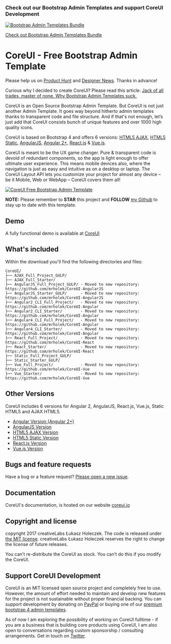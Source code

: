 ### Check out our Bootstrap Admin Templates and support CoreUI Development

[![Bootstrap Admin Templates Bundle](https://genesisui.com/img/bundle2.png)](https://genesisui.com/bundle.html?support=1)

[Check out Bootstrap Admin Templates Bundle](https://genesisui.com/bundle.html?support=1)

# CoreUI - Free Bootstrap Admin Template

Please help us on [Product Hunt](https://www.producthunt.com/posts/coreui-open-source-bootstrap-4-admin-template-with-angular-2-react-js-vue-js-support) and [Designer News](https://www.designernews.co/stories/81127). Thanks in advance!

Curious why I decided to create CoreUI? Please read this article: [Jack of all trades, master of none. Why Bootstrap Admin Templates suck.](https://medium.com/@lukaszholeczek/jack-of-all-trades-master-of-none-5ea53ef8a1f#.7eqx1bcd8)

CoreUI is an Open Source Bootstrap Admin Template. But CoreUI is not just another Admin Template. It goes way beyond hitherto admin templates thanks to transparent code and file structure. And if that's not enough, let’s just add that CoreUI consists bunch of unique features and over 1000 high quality icons.

CoreUI is based on Bootstrap 4 and offers 6 versions: [HTML5 AJAX](https://github.com/mrholek/CoreUI-Free-Bootstrap-Admin-Template), [HTML5 Static](https://github.com/mrholek/CoreUI-Free-Bootstrap-Admin-Template), [AngularJS](https://github.com/mrholek/CoreUI-AngularJS), [Angular 2+](https://github.com/mrholek/CoreUI-Angular), [React.js](https://github.com/mrholek/CoreUI-React) & [Vue.js](https://github.com/mrholek/CoreUI-Vue).

CoreUI is meant to be the UX game changer. Pure & transparent code is devoid of redundant components, so the app is light enough to offer ultimate user experience. This means mobile devices also, where the navigation is just as easy and intuitive as on a desktop or laptop. The CoreUI Layout API lets you customize your project for almost any device – be it Mobile, Web or WebApp – CoreUI covers them all!

[![CoreUI Free Bootstrap Admin Template](http://coreui.io/docs-assets/img/logo.png "CoreUI Free Bootstrap Admin Template")](http://coreui.io)

**NOTE:** Please remember to **STAR** this project and **FOLLOW** [my Github](https://github.com/mrholek) to stay up to date with this template.

## Demo

A fully functional demo is available at [CoreUI](http://coreui.io)

## What's included

Within the download you'll find the following directories and files:

```
CoreUI/
├── AJAX_Full_Project_GULP/
├── AJAX_Full_Starter/
├── AngularJS_Full_Project_GULP/ - Moved to new repository: https://github.com/mrholek/CoreUI-AngularJS
├── AngularJS_Starter_GULP/      - Moved to new repository: https://github.com/mrholek/CoreUI-AngularJS
├── Angular2_CLI_Full_Project/   - Moved to new repository: https://github.com/mrholek/CoreUI-Angular
├── Angular2_CLI_Starter/        - Moved to new repository: https://github.com/mrholek/CoreUI-Angular
├── Angular4_CLI_Full_Project/   - Moved to new repository: https://github.com/mrholek/CoreUI-Angular
├── Angular4_CLI_Starter/        - Moved to new repository: https://github.com/mrholek/CoreUI-Angular
├── React_Full_Project/          - Moved to new repository: https://github.com/mrholek/CoreUI-React
├── React_Starter/               - Moved to new repository: https://github.com/mrholek/CoreUI-React
├── Static_Full_Project_GULP/
├── Static_Starter_GULP/
├── Vue_Full_Project/            - Moved to new repository: https://github.com/mrholek/CoreUI-Vue
├── Vue_Starter/                 - Moved to new repository: https://github.com/mrholek/CoreUI-Vue

```

## Other Versions

CoreUI includes 6 versions for Angular 2, AngularJS, React.js, Vue.js, Static HTML5 and AJAX HTML5.

* [Angular Version (Angular 2+)](https://github.com/mrholek/CoreUI-Angular)
* [AngularJS Version](https://github.com/mrholek/CoreUI-AngularJS)
* [HTML5 AJAX Version](https://github.com/mrholek/CoreUI-Free-Bootstrap-Admin-Template)
* [HTML5 Static Version](https://github.com/mrholek/CoreUI-Free-Bootstrap-Admin-Template)
* [React.js Version](https://github.com/mrholek/CoreUI-React)
* [Vue.js Version](https://github.com/mrholek/CoreUI-Vue)

## Bugs and feature requests

Have a bug or a feature request? [Please open a new issue](https://github.com/mrholek/CoreUI-Free-Bootstrap-Admin-Template/issues/new).

## Documentation

CoreUI's documentation, is hosted on our website [coreui.io](http://coreui.io)

## Copyright and license

copyright 2017 creativeLabs Łukasz Holeczek. The code is released under [the MIT license](https://github.com/mrholek/CoreUI-Free-Bootstrap-Admin-Template/blob/master/LICENSE). creativeLabs Łukasz Holeczek reserves the right to change the license of future releases.

You can’t re-distribute the CoreUI as stock. You can’t do this if you modify the CoreUI.

## Support CoreUI Development

CoreUI is an MIT licensed open source project and completely free to use. However, the amount of effort needed to maintain and develop new features for the project is not sustainable without proper financial backing. You can support development by donating on [PayPal](https://www.paypal.me/holeczek) or buying one of our [premium bootstrap 4 admin templates](https://genesisui.com/?support=1).

As of now I am exploring the possibility of working on CoreUI fulltime - if you are a business that is building core products using CoreUI, I am also open to conversations regarding custom sponsorship / consulting arrangements. Get in touch on [Twitter](https://twitter.com/lukaszholeczek).
